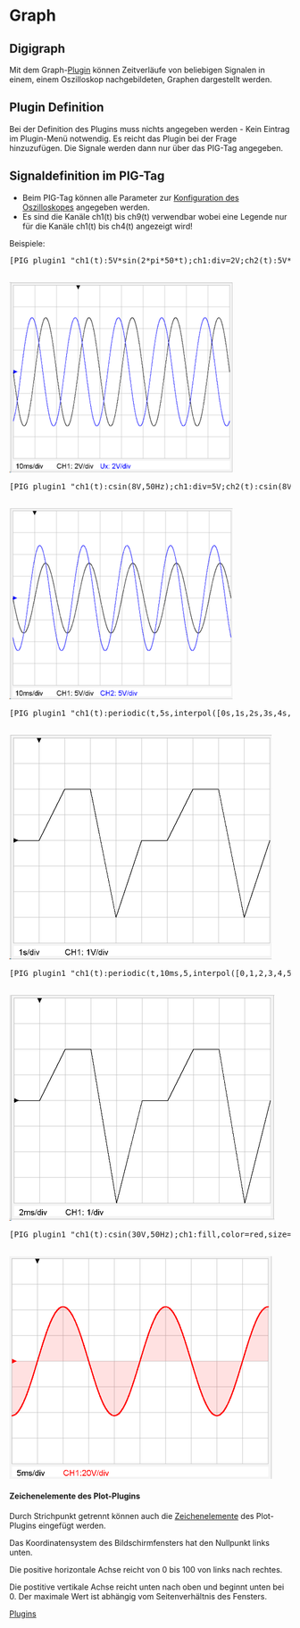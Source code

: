 # Graph
##  Digigraph 
Mit dem Graph-[Plugin](../Plugins/index.md) können Zeitverläufe von beliebigen Signalen in einem, einem Oszilloskop nachgebildeten, Graphen dargestellt werden.

##  Plugin Definition 
Bei der Definition des Plugins muss nichts angegeben werden - Kein Eintrag im Plugin-Menü notwendig. Es reicht das Plugin bei der Frage hinzuzufügen. Die Signale werden dann nur über das PIG-Tag angegeben.

##  Signaldefinition im PIG-Tag 
* Beim PIG-Tag können alle Parameter zur [Konfiguration des Oszilloskopes](../KonfigurationdesOszilloskopes/index.md) angegeben werden.
* Es sind die Kanäle ch1(t) bis ch9(t) verwendbar wobei eine Legende nur für die Kanäle ch1(t) bis ch4(t) angezeigt wird!

Beispiele:
<pre>
[PIG plugin1 "ch1(t):5V*sin(2*pi*50*t);ch1:div=2V;ch2(t):5V*sin(2*pi*50*t+2);ch2:div=2V,name=Ux; time:trigger=3"/](PIG plugin1 "ch1(t):5V*sin(2*pi*50*t);ch1:div=2V;ch2(t):5V*sin(2*pi*50*t+2);ch2:div=2V,name=Ux; time:trigger=3"/)
</pre>
<br>![400px-ClipCapIt-190222-123733.PNG](400px-ClipCapIt-190222-123733.PNG)

<pre>
[PIG plugin1 "ch1(t):csin(8V,50Hz);ch1:div=5V;ch2(t):csin(8V+i*9V,50Hz);ch2:div=5V"/](PIG plugin1 "ch1(t):csin(8V,50Hz);ch1:div=5V;ch2(t):csin(8V+i*9V,50Hz);ch2:div=5V"/)
</pre>
<br>![400px-ClipCapIt-190225-074727.PNG](400px-ClipCapIt-190225-074727.PNG)

<pre>
[PIG plugin1 "ch1(t):periodic(t,5s,interpol([0s,1s,2s,3s,4s,5s](PIG plugin1 "ch1(t):periodic(t,5s,interpol([0s,1s,2s,3s,4s,5s),[0V,2V,2V,-3V,0V,0V](0V,2V,2V,-3V,0V,0V),t))"/]
</pre>
<br>![ClipCapIt-190318-070810.PNG](ClipCapIt-190318-070810.PNG)

<pre>
[PIG plugin1 "ch1(t):periodic(t,10ms,5,interpol([0,1,2,3,4,5](PIG plugin1 "ch1(t):periodic(t,10ms,5,interpol([0,1,2,3,4,5),[0,2,2,-4,0,0](0,2,2,-4,0,0),t))"/]
</pre>
<br>![ClipCapIt-190318-092556.PNG](ClipCapIt-190318-092556.PNG)

<pre>
[PIG plugin1 "ch1(t):csin(30V,50Hz);ch1:fill,color=red,size=4"/](PIG plugin1 "ch1(t):csin(30V,50Hz);ch1:fill,color=red,size=4"/)
</pre>
<br>![ClipCapIt-190412-130531.PNG](ClipCapIt-190412-130531.PNG)


#### Zeichenelemente des Plot-Plugins
Durch Strichpunkt getrennt können auch die [Zeichenelemente](../Plot/index.md#vordefinierte-graphische-funktionen-) des Plot-Plugins eingefügt werden.

Das Koordinatensystem des Bildschirmfensters hat den Nullpunkt links unten.

Die positive horizontale Achse reicht von 0 bis 100 von links nach rechtes.

Die postitive vertikale Achse reicht unten nach oben und beginnt unten bei 0. Der maximale Wert ist abhängig vom Seitenverhältnis des Fensters.


[Plugins](../Plugins/index.md)

